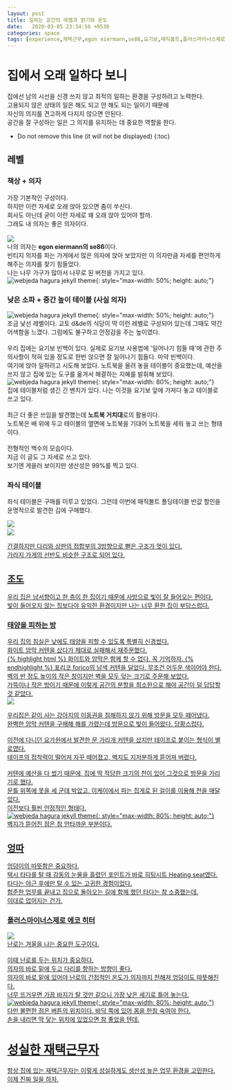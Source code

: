 ```yaml
---
layout: post
title: 일하는 공간의 레벨과 밝기와 온도
date:   2020-03-05 23:34:56 +0530
categories: space 
tags: [experience,재택근무,egon eiermann,se86,요기보,매직볼트,플러스마이너스제로,에코히터]
---
```


# 집에서 오래 일하다 보니
집에선 남의 시선을 신경 쓰지 않고 최적의 일하는 환경을 구성하려고 노력한다.<br>
고용되지 않은 상태의 일은 해도 되고 안 해도 되는 일이기 때문에<br>
자신의 의지를 견고하게 다지지 않으면 안된다.<br>
공간을 잘 구성하는 일은 그 의지를 유지하는 데 중요한 역할을 한다.<br>

* Do not remove this line (it will not be displayed) 
{:toc}


## 레벨


### 책상 + 의자
가장 기본적인 구성이다. <br>
하지만 이런 자세로 오래 앉아 있으면 좀이 쑤신다. <br>
회사도 아닌데 굳이 이런 자세로 왜 오래 앉아 있어야 할까.<br>
그래도 내 의자는 좋은 의자이다. <br><br>
<img src="https://www.design-mkt.com/7324-thickbox_default/6-dining-chairs-se-68-egon-eiermann-1951.jpg" style="max-width: 50%; height: auto;"><br>
나의 의자는 **egon eiermann의 se86**이다.<br>
빈티지 의자를 파는 가게에서 많은 의자에 앉아 보았지만 이 의자만큼 자세를 편안하게 해주는 의자를 찾기 힘들었다. <br>
나는 나무 가구가 많아서 나무로 된 버전을 가지고 있다. <br>
![webjeda hagura jekyll theme]({{site.baseurl}}/assets/images/se86.png){:  style="max-width: 50%; height: auto;"}

### 낮은 소파 + 중간 높이 테이블 (사실 의자)
![webjeda hagura jekyll theme]({{site.baseurl}}/assets/images/dd_table.png){:  style="max-width: 50%; height: auto;"}<br>
조금 낯선 레벨이다. 교토 d&de의 식당이 딱 이런 레벨로 구성되어 있는데 그때도 약간 어색함을 느꼈다. 그럼에도 불구하고 안정감을 주는 높이였다.<br>
<br>
우리 집에는 요기보 빈백이 있다. 실제로 요기보 사용법에 '일어나기 힘들 때'에 관한 주의사항이 적혀 있을 정도로 한번 앉으면 잘 일어나기 힘들다. 마약 빈백이다. <br>
여기에 앉아 일하려고 시도해 보았다. 노트북을 올려 놓을 테이블이 중요했는데, 예산을 쓰지 않고 집에 있는 도구를 옮겨서 해결하는 지혜를 발휘해 보았다.<br>
![webjeda hagura jekyll theme]({{site.baseurl}}/assets/images/yogibotable.png){:  style="max-width: 80%; height: auto;"}<br>
집에 테이블처럼 생긴 긴 벤치가 있다. 나는 이것을 요기보 앞에 가져다 놓고 테이블로 쓰고 있다. <br><br>
최근 더 좋은 쓰임을 발견했는데 **노트북 거치대**로의 활용이다. <br>
노트북은 배 위에 두고 테이블의 옆면에 노트북을 기대어 노트북을 세워 놓고 쓰는 형태이다.<br><br>
전형적인 백수의 모습이다.<br>
지금 이 글도 그 자세로 쓰고 있다. <br>
보기엔 게을러 보이지만 생산성은 99%를 찍고 있다. <br>

### 좌식 테이블
좌식 테이블은 구매를 미루고 있었다. 그런데 이번에 매직볼트 폴딩테이블 반값 할인을 운명적으로 발견한 김에 구매했다. <br>

<img src="https://cdn.imweb.me/upload/S201712115a2e3e728186c/03d968b349725.jpg" style="max-width: 80%; height: auto;">
<a href="https://magicvault.com/" title="magicvault"><br><img src="https://cdn.imweb.me/upload/S201712115a2e3e728186c/5cb2ba45d7448.jpeg" style="max-width: 25%; height: auto;">

간결하지만 다리와 상판의 접합부의 3방향으로 뻗은 구조가 멋이 있다. <br>
가라지 가게의 선반도 비슷한 구조로 되어 있다. <br>


## 조도

우리 집은 남서향이고 한 층이 한 집이기 때문에 사방으로 빛이 잘 들어오는 편이다.<br>
빛이 들어오지 않는 집보다야 유익한 환경이지만 나는 너무 환한 집이 부담스럽다. <br>
 

### 태양을 피하는 방

우리 집의 침실은 낮에도 태양을 피할 수 있도록 특별히 신경썼다. <br>
화이트 암막 커텐을 샀다가 제대로 실패해서 재주문했다. <br>
{% highlight html %}
화이트와 암막은 함께 할 수 없다. 꼭 기억하자. 
{% endhighlight %} 
포리코 forico의 남색 커텐을 달았다. 무조건 어두운 색이어야 한다.<br>
벽의 반 정도 높이의 작은 창이지만 벽을 모두 덮는 크기로 주문해 보았다.<br>
가뜩이나 작은 방이기 때문에 이렇게 공간의 분할을 최소한으로 해야 공간이 덜 답답할 것 같았다.<br>
<img src="https://www.forico.kr:14048/shop/data/goods/1539278056333l0.jpg" style="max-width: 80%; height: auto;">

우리집은 같이 사는 강아지의 이동권을 침해하지 않기 위해 방문을 모두 떼어냈다.<br>
완벽한 암막 커텐을 구매해 해를 가렸는데 방문으로 빛이 들어왔다. 당황스럽다. <br>
<br>
이전에 다니던 요가원에서 발견한 문 가리개 커텐을 샀지만 테이프로 붙이는 형식이 별로였다. <br>
테이프의 접착력이 떨어져 자꾸 떼어졌고, 벽지도 지저분하게 뜯어져 버렸다. <br>
<br>
커텐에 예산을 다 썼기 때문에, 집에 딱 적당한 크기의 천이 있어 그것으로 방문을 가리기로 했다.<br>
문틀 위쪽에 못을 세 군데 박았고, 이케이에서 파는 집게로 된 걸이를 이용해 천을 매달았다.  <br>
이전보다 훨씬 안정적인 형태다. <br>
![webjeda hagura jekyll theme]({{site.baseurl}}/assets/images/curtain.png){:  style="max-width: 80%; height: auto;"}<br>
벽지가 뜯어진 점은 참 안타까운 부분이다. 

## 엉따 

엉덩이의 따뜻함은 중요하다.<br> 
택시 타다를 탈 때 감동의 눈물을 흘렸던 포인트가 바로 히팅시트 Heating seat였다.<br> 
타다는 야근 후에만 탈 수 있는 고귀한 경험이었다.<br> 
험준한 업무를 끝내고 집으로 돌아오는 길에 함께 했던 타다는 참 소중했는데.<br> 
<a href="https://www.bloter.net/archives/373373" title="saygoodbyetotada">이대로 없어지는 건가.<br> 

### 플러스마이너스제로 에코 히터

<img src="https://exit.ohou.se/fcb17d54e6066c2a3d0c9c7937dea4c82fbcfe1c/cicoimg.godohosting.com/pmz/reh_400/2019/REH-400_02.jpg" style="max-width: 50%; height: auto;"><br>
난로는 겨울을 나는 중요한 도구이다. <br><br>
이때 난로를 두는 위치가 중요하다. <br>
의자의 바로 밑에 두고 다리를 향하는 방향이 좋다. <br>
의자의 바로 밑에 있어야 난로의 간접적인 온도가 의자까지 전해져 엉덩이도 따뜻해진다.<br>
너무 뜨거우면 가끔 바지가 탈 것만 같으니 가장 낮은 세기로 틀어 놓는다.<br>
![webjeda hagura jekyll theme]({{site.baseurl}}/assets/images/heaterposition.png){:  style="max-width: 80%; height: auto;"}<br>
다만 불편한 점은 버튼의 위치이다. 바닥 쪽에 있어 몸을 한참 숙여야 한다.<br>
손을 내리면 딱 닿는 위치에 있었으면 참 좋았을 텐데.<br>


# 성실한 재택근무자<br>

항상 집에 있는 재택근무자는 이렇게 성실하게도 생산성 높은 업무 환경을 고민한다. <br>
이제 진짜 일을 하자.<br>

